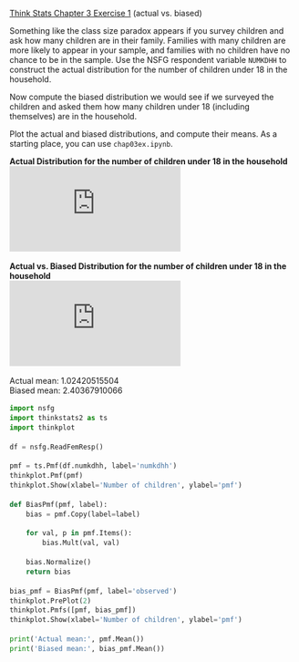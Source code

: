 [Think Stats Chapter 3 Exercise 1](http://greenteapress.com/thinkstats2/html/thinkstats2004.html#toc31) (actual vs. biased)

Something like the class size paradox appears if you survey children and ask how many children are in their family. Families with many children are more likely to appear in your sample, and families with no children have no chance to be in the sample.
Use the NSFG respondent variable `NUMKDHH` to construct the actual distribution for the number of children under 18 in the household.

Now compute the biased distribution we would see if we surveyed the children and asked them how many children under 18 (including themselves) are in the household.

Plot the actual and biased distributions, and compute their means. As a starting place, you can use `chap03ex.ipynb`.

**Actual Distribution for the number of children under 18 in the household**  
![Actual](https://github.com/funkman95/dsp/blob/master/img/actual.pdf)

**Actual vs. Biased Distribution for the number of children under 18 in the household**  
![Actual vs Biased](https://github.com/funkman95/dsp/blob/master/img/biased.pdf)

Actual mean: 1.02420515504  
Biased mean: 2.40367910066

```Python
import nsfg
import thinkstats2 as ts
import thinkplot

df = nsfg.ReadFemResp()

pmf = ts.Pmf(df.numkdhh, label='numkdhh')
thinkplot.Pmf(pmf)
thinkplot.Show(xlabel='Number of children', ylabel='pmf')

def BiasPmf(pmf, label):
    bias = pmf.Copy(label=label)

    for val, p in pmf.Items():
        bias.Mult(val, val)

    bias.Normalize()
    return bias

bias_pmf = BiasPmf(pmf, label='observed')
thinkplot.PrePlot(2)
thinkplot.Pmfs([pmf, bias_pmf])
thinkplot.Show(xlabel='Number of children', ylabel='pmf')

print('Actual mean:', pmf.Mean())
print('Biased mean:', bias_pmf.Mean())
```
